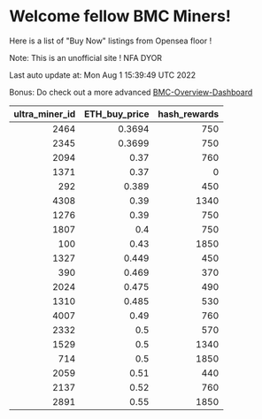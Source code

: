 # Welcome fellow BMC Miners!
Here is a list of "Buy Now" listings from Opensea floor !

Note: This is an unofficial site ! NFA DYOR

Last auto update at: Mon Aug  1 15:39:49 UTC 2022

Bonus: Do check out a more advanced [BMC-Overview-Dashboard](https://dune.com/defifunk/BMC-Overview-Dashboard)


|   ultra_miner_id |   ETH_buy_price |   hash_rewards |
|-----------------:|----------------:|---------------:|
|             2464 |          0.3694 |            750 |
|             2345 |          0.3699 |            750 |
|             2094 |          0.37   |            760 |
|             1371 |          0.37   |              0 |
|              292 |          0.389  |            450 |
|             4308 |          0.39   |           1340 |
|             1276 |          0.39   |            750 |
|             1807 |          0.4    |            750 |
|              100 |          0.43   |           1850 |
|             1327 |          0.449  |            450 |
|              390 |          0.469  |            370 |
|             2024 |          0.475  |            490 |
|             1310 |          0.485  |            530 |
|             4007 |          0.49   |            760 |
|             2332 |          0.5    |            570 |
|             1529 |          0.5    |           1340 |
|              714 |          0.5    |           1850 |
|             2059 |          0.51   |            440 |
|             2137 |          0.52   |            760 |
|             2891 |          0.55   |           1850 |